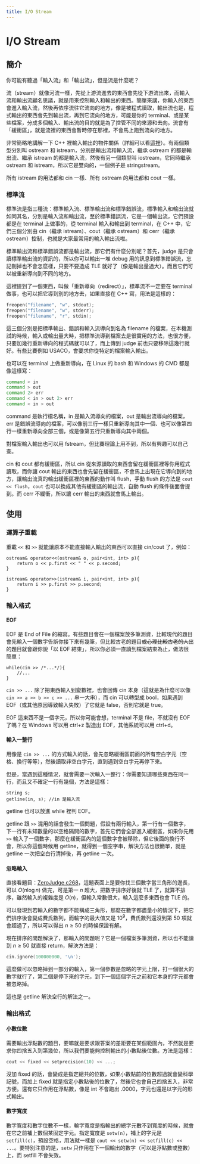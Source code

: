 ```yaml
---
title: I/O Stream
---
```

# I/O Stream

## 簡介

你可能有聽過「輸入流」和「輸出流」，但是流是什麼呢？

流（stream）就像河流一樣，先從上游流進去的東西會先從下游流出來，而輸入流和輸出流顧名思議，就是用來控制輸入和輸出的東西。簡單來講，你輸入的東西會進入輸入流，然後再依序流往它流向的地方，像是被程式讀取，輸出流也是，程式輸出的東西會先到輸出流，再到它流向的地方，可能是你的 terminal、或是某些檔案，分成多個輸入、輸出流的目的就是為了控管不同的來源和去向。流會有「緩衝區」，就是流裡的東西會暫時停在那裡，不會馬上跑到流向的地方。

非常簡略地講解一下 C++ 裡輸入輸出的物件關係（詳細可以看[這裡](http://www.cplusplus.com/reference/ios/)）。有兩個類型分別叫 ostream 和 istream，分別是輸出流和輸入流，繼承 ostream 的都是輸出流、繼承 istream 的都是輸入流，然後有另一個類型叫 iostream，它同時繼承 ostream 和 istream，所以它是雙向的，一個例子是 stringstream。

所有 istream 的用法都和 cin 一樣、所有 ostream 的用法都和 cout 一樣。

### 標準流

標準流是指三種流：標準輸入流、標準輸出流和標準錯誤流，標準輸入和輸出流就如同其名，分別是輸入流和輸出流，至於標準錯誤流，它是一個輸出流，它們預設都是在 terminal 上做事的，從 terminal 輸入和輸出到 terminal，在 C++ 中，它們三個分別由 cin（繼承 istream）、cout（繼承 ostream）和 cerr（繼承 ostream）控制，也就是大家最常用的輸入輸出流啦。

標準輸出流和標準錯誤流都是輸出流，那它們有什麼分別呢？首先，judge 是只會讀標準輸出流的資訊的，所以你可以輸出一堆 debug 用的訊息到標準錯誤流，忘記刪掉也不會怎麼樣，只要不要造成 TLE 就好了（像是輸出量過大）。而且它們可以被重新導向到不同的地方。

這裡提到了一個東西，叫做「重新導向（redirect）」，標準流不一定要在 terminal 做事，也可以把它導到別的地方去，如果直接在 C++ 寫，用法是這樣的：

```cpp
freopen("filename", "w", stdout);
freopen("filename", "w", stderr);
freopen("filename", "r", stdin);
```

這三個分別是把標準輸出、錯誤和輸入流導向到名為 filename 的檔案，在本機測試的時候，輸入或輸出量大時，把標準流導到檔案去是很實用的方法，也很方便，只要加幾行重新導向的程式碼就可以了，而上傳到 judge 前也只要移除這幾行就好。有些比賽例如 USACO，會要求你從特定的檔案輸入輸出。

也可以在 terminal 上做重新導向，在 Linux 的 bash 和 Windows 的 CMD 都是像這樣寫：
```bash
command < in
command > out
command 2> err
command < in > out 2> err
command < in > out
```

command 是執行檔名稱，in 是輸入流導向的檔案，out 是輸出流導向的檔案，err 是錯誤流導向的檔案，可以像前三行一樣只重新導向其中一個、也可以像第四行一樣重新導向全部三個，或是像第五行只重新導向其中兩個。

對檔案輸入輸出也可以用 fstream，但比賽理論上用不到，所以有興趣可以自己查。

cin 和 cout 都有緩衝區，所以 cin 從來源讀取的東西會留在緩衝區裡等你用程式讀取，而你讓 cout 輸出的東西也會先留在緩衝區，不會馬上出現在它導向到的地方，讓輸出流真的輸出緩衝區裡的東西的動作叫 flush，手動 flush 的方法是 `cout << flush`，`cout` 也可以換成其他有緩衝區的輸出流，自動 flush 的條件後面會提到。而 cerr 不緩衝，所以讓 cerr 輸出的東西就會馬上輸出。

## 使用

### 運算子重載

重載 `<<` 和 `>>` 就能讓原本不能直接輸入輸出的東西可以直接 cin/cout 了，例如：

```cpp=
ostream& operator<<(ostream& o, pair<int, int> p){
    return o << p.first << " " << p.second;
}

istream& operator>>(istream& i, pair<int, int> p){
    return i >> p.first >> p.second;
}
```

### 輸入格式

#### EOF

EOF 是 End of File 的縮寫。有些題目會在一個檔案放多筆測資，比較現代的題目會先輸入一個數字告訴你接下來有幾筆，但比較古老的題目~~或心理比較古老的人~~出的題目就會跟你說「以 EOF 結束」，所以你必須一直讀到檔案結束為止，做法很簡單：

```cpp=
while(cin >> /*...*/){
    //...
}
```

`cin >> ...` 除了把東西輸入到變數裡，也會回傳 cin 本身（這就是為什麼可以像 `cin >> a >> b >> c >> ...` 串一大串），而 cin 可以轉型成 bool，如果遇到 EOF（或其他原因導致輸入失敗）了它就是 false，否則它就是 true。

EOF 這東西不是一個字元，所以你可能會想，terminal 不是 file，不就沒有 EOF 了嗎？在 Windows 可以用 ctrl+z 製造出 EOF，其他系統可以用 ctrl+d。

#### 輸入一整行

用像是 `cin >> ...` 的方式輸入的話，會先忽略緩衝區前面的所有空白字元（空格、換行等等），然後讀取非空白字元，直到遇到空白字元再停下來。

但是，當遇到這種情況，就會需要一次輸入一整行：你需要知道哪些東西在同一行，而且又不確定一行有幾個，方法是這樣：

```cpp=
string s;
getline(in, s); //in 是輸入流
```

getline 也可以放進 while 裡判 EOF。

getline 跟 `>>` 混用的話會發生一個問題，假設有兩行輸入，第一行有一個數字，下一行有未知數量的以空格隔開的數字，首先它們會全部進入緩衝區，如果你先用 `>>` 輸入了一個數字，那麼在緩衝區內的這個數字會被移除，但它後面的換行不會，所以你這個時候用 getline，就得到一個空字串，解決方法也很簡單，就是 getline 一次把空白行清掉後，再 getline 一次。

#### 忽略輸入

直接看題目：[ZeroJudge c268](https://zerojudge.tw/ShowProblem?problemid=c268)，這題表面上是要你找三個數字當三角形的邊長，可以 $O(n \log n)$ 做完，可是第一 $n$ 超大，把數字排序好後就 TLE 了，就算不排序，雖然輸入的複雜度是 $O(n)$，但輸入常數很大，輸入這麼多東西也會 TLE 的。

可以發現到若輸入的數字都不能構成三角形，那麼在數字都盡量小的情況下，把它們排序後會變成費氏數列，而輸字的最大值又是 $10^9$，費氏數列還沒到第 50 項就會超過了，所以可以得出 $n \geq 50$ 的時候保證有解。

現在排序的問題解決了，那輸入的問題呢？它是一個檔案多筆測資，所以也不能讀到 $n \geq 50$ 就直接 return，解決方法是：

```cpp
cin.ignore(100000000, '\n');
```

這麼做可以忽略掉到一部分的輸入，第一個參數是忽略的字元上限，打一個很大的數字就行了，第二個是停下來的字元，到下一個這個字元之前和它本身的字元都會被忽略掉。

這也是 getline 解決空行的解法之一。

### 輸出格式

#### 小數位數

需要輸出浮點數的題目，要嘛就是要求跟答案的差距要在某個範圍內，不然就是要求你四捨五入到第幾位，所以我們要能夠控制輸出的小數點後位數。方法是這樣：

```cpp
cout << fixed << setprecision(10) << ...;
```

沒加 fixed 的話，會變成是指定總共的位數，如果小數點前的位數超過就會變科學記號，而加上 fixed 就是指定小數點後的位數了，然後它也會自己四捨五入，非常方便。還有它只作用在浮點數，像是 int 不會跑出 .0000，字元也還是以字元的形式輸出。

#### 數字寬度

數字寬度和數字位數不一樣，輸字寬度是指輸出的總字元數不到寬度的時候，就會在它之前補上數個某固定字元。指定寬度是 `setw(n)`，補上的字元是 `setfill(c)`，預設空格，用法就一樣是 `cout << setw(n) << setfill(c) << ...`。要特別注意的是，`setw` 只作用在下一個輸出的數字（可以是浮點數或整數）上，而 setfill 不會失效。

